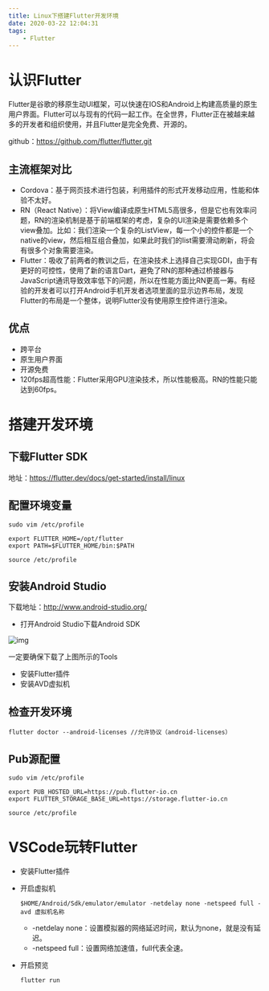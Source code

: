 ```yaml
---
title: Linux下搭建Flutter开发环境
date: 2020-03-22 12:04:31
tags:
	- Flutter
---
```


# 认识Flutter

Flutter是谷歌的移原生动UI框架，可以快速在IOS和Android上构建高质量的原生用户界面。Flutter可以与现有的代码一起工作。在全世界，Flutter正在被越来越多的开发者和组织使用，并且Flutter是完全免费、开源的。

github：https://github.com/flutter/flutter.git

## 主流框架对比

- Cordova：基于网页技术进行包装，利用插件的形式开发移动应用，性能和体验不太好。
- RN（React Native）：将View编译成原生HTML5高很多，但是它也有效率问题，RN的渲染机制是基于前端框架的考虑，复杂的UI渲染是需要依赖多个view叠加。比如：我们渲染一个复杂的ListView，每一个小的控件都是一个native的view，然后相互组合叠加，如果此时我们的list需要滑动刷新，将会有很多个对象需要渲染。
- Flutter：吸收了前两者的教训之后，在渲染技术上选择自己实现GDI，由于有更好的可控性，使用了新的语言Dart，避免了RN的那种通过桥接器与JavaScript通讯导致效率低下的问题，所以在性能方面比RN更高一筹。有经验的开发者可以打开Android手机开发者选项里面的显示边界布局，发现Flutter的布局是一个整体，说明Flutter没有使用原生控件进行渲染。

##  优点

- 跨平台
- 原生用户界面
- 开源免费
- 120fps超高性能：Flutter采用GPU渲染技术，所以性能极高。RN的性能只能达到60fps。

# 搭建开发环境

## 下载Flutter SDK

地址：https://flutter.dev/docs/get-started/install/linux

## 配置环境变量

```shell
sudo vim /etc/profile

export FLUTTER_HOME=/opt/flutter
export PATH=$FLUTTER_HOME/bin:$PATH

source /etc/profile
```

## 安装Android Studio

下载地址：http://www.android-studio.org/

- 打开Android Studio下载Android SDK

![img](https://flutter.dev/assets/get-started/android/android-sdk-tools-7a3eaa161678e404dc0c570cc0f4921944a3413586bad47b5e1f585ddfefada0.png)

一定要确保下载了上图所示的Tools

- 安装Flutter插件
- 安装AVD虚拟机

## 检查开发环境

```shell
flutter doctor --android-licenses //允许协议（android-licenses）
```

## Pub源配置

```shell
sudo vim /etc/profile

export PUB_HOSTED_URL=https://pub.flutter-io.cn
export FLUTTER_STORAGE_BASE_URL=https://storage.flutter-io.cn

source /etc/profile
```

# VSCode玩转Flutter

- 安装Flutter插件

- 开启虚拟机

  ```shell
  $HOME/Android/Sdk/emulator/emulator -netdelay none -netspeed full -avd 虚拟机名称
  ```

  - -netdelay none：设置模拟器的网络延迟时间，默认为none，就是没有延迟。
  - -netspeed full：设置网络加速值，full代表全速。

- 开启预览

  ```shell
  flutter run
  ```

  